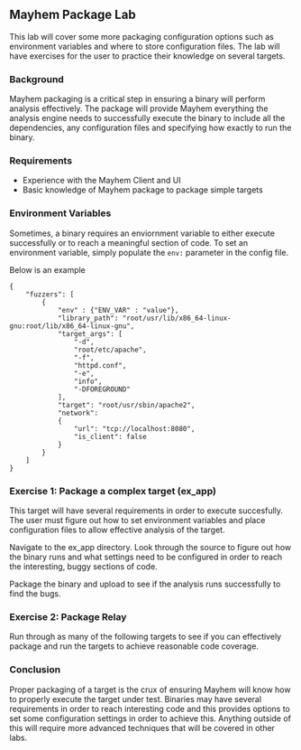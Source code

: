 ## Mayhem Package Lab 
This lab will cover some more packaging configuration options such as
environment variables and where to store configuration files. The lab will
have exercises for the user to practice their knowledge on several targets.

### Background
Mayhem packaging is a critical step in ensuring a binary will perform analysis
effectively. The package will provide Mayhem everything the analysis engine 
needs to successfully execute the binary to include all the dependencies, any
configuration files and specifying how exactly to run the binary. 

### Requirements
* Experience with the Mayhem Client and UI
* Basic knowledge of Mayhem package to package simple targets 

### Environment Variables
Sometimes, a binary requires an enviornment variable to either execute
successfully or to reach a meaningful section of code. To set an 
environment variable, simply populate the `env:` parameter in the config file.

Below is an example
```
{
    "fuzzers": [
        {
            "env" : {"ENV_VAR" : "value"},
            "library_path": "root/usr/lib/x86_64-linux-gnu:root/lib/x86_64-linux-gnu",
            "target_args": [
                "-d",
                "root/etc/apache",
                "-f",
                "httpd.conf",
                "-e",
                "info",
                "-DFOREGROUND"
            ],
            "target": "root/usr/sbin/apache2",
            "network":
            {
                "url": "tcp://localhost:8080",
                "is_client": false
            }
        }
    ]
}
```

### Exercise 1: Package a complex target (ex_app)
This target will have several requirements in order to execute succesfully. 
The user must figure out how to set environment variables and place 
configuration files to allow effective analysis of the target. 

Navigate to the ex_app directory. Look through the source
to figure out how the binary runs and what settings need to be configured in 
order to reach the interesting, buggy sections of code. 

Package the binary and upload to see if the analysis runs successfully to find
the bugs.

### Exercise 2: Package Relay
Run through as many of the following targets to see if you can effectively
package and run the targets to achieve reasonable code coverage. 

### Conclusion
Proper packaging of a target is the crux of ensuring Mayhem will know how to 
properly execute the target under test. Binaries may have several requirements
in order to reach interesting code and this provides options to set some
configuration settings in order to achieve this. Anything outside of this 
will require more advanced techniques that will be covered in other labs. 
